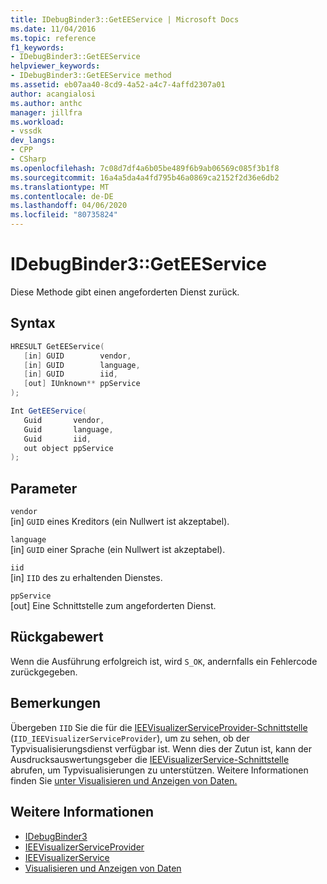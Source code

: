 ```yaml
---
title: IDebugBinder3::GetEEService | Microsoft Docs
ms.date: 11/04/2016
ms.topic: reference
f1_keywords:
- IDebugBinder3::GetEEService
helpviewer_keywords:
- IDebugBinder3::GetEEService method
ms.assetid: eb07aa40-8cd9-4a52-a4c7-4affd2307a01
author: acangialosi
ms.author: anthc
manager: jillfra
ms.workload:
- vssdk
dev_langs:
- CPP
- CSharp
ms.openlocfilehash: 7c08d7df4a6b05be489f6b9ab06569c085f3b1f8
ms.sourcegitcommit: 16a4a5da4a4fd795b46a0869ca2152f2d36e6db2
ms.translationtype: MT
ms.contentlocale: de-DE
ms.lasthandoff: 04/06/2020
ms.locfileid: "80735824"
---
```

# <a name="idebugbinder3geteeservice"></a>IDebugBinder3::GetEEService
Diese Methode gibt einen angeforderten Dienst zurück.

## <a name="syntax"></a>Syntax

```cpp
HRESULT GetEEService(
   [in] GUID        vendor,
   [in] GUID        language,
   [in] GUID        iid,
   [out] IUnknown** ppService
);
```

```csharp
Int GetEEService(
   Guid       vendor,
   Guid       language,
   Guid       iid,
   out object ppService
);
```

## <a name="parameters"></a>Parameter
`vendor`\
[in] `GUID` eines Kreditors (ein Nullwert ist akzeptabel).

`language`\
[in] `GUID` einer Sprache (ein Nullwert ist akzeptabel).

`iid`\
[in] `IID` des zu erhaltenden Dienstes.

`ppService`\
[out] Eine Schnittstelle zum angeforderten Dienst.

## <a name="return-value"></a>Rückgabewert
 Wenn die Ausführung erfolgreich ist, wird `S_OK`, andernfalls ein Fehlercode zurückgegeben.

## <a name="remarks"></a>Bemerkungen
 Übergeben `IID` Sie die für die [IEEVisualizerServiceProvider-Schnittstelle](../../../extensibility/debugger/reference/ieevisualizerserviceprovider.md) (`IID_IEEVisualizerServiceProvider`), um zu sehen, ob der Typvisualisierungsdienst verfügbar ist. Wenn dies der Zutun ist, kann der Ausdrucksauswertungsgeber die [IEEVisualizerService-Schnittstelle](../../../extensibility/debugger/reference/ieevisualizerservice.md) abrufen, um Typvisualisierungen zu unterstützen. Weitere Informationen finden Sie [unter Visualisieren und Anzeigen von Daten.](../../../extensibility/debugger/visualizing-and-viewing-data.md)

## <a name="see-also"></a>Weitere Informationen
- [IDebugBinder3](../../../extensibility/debugger/reference/idebugbinder3.md)
- [IEEVisualizerServiceProvider](../../../extensibility/debugger/reference/ieevisualizerserviceprovider.md)
- [IEEVisualizerService](../../../extensibility/debugger/reference/ieevisualizerservice.md)
- [Visualisieren und Anzeigen von Daten](../../../extensibility/debugger/visualizing-and-viewing-data.md)
